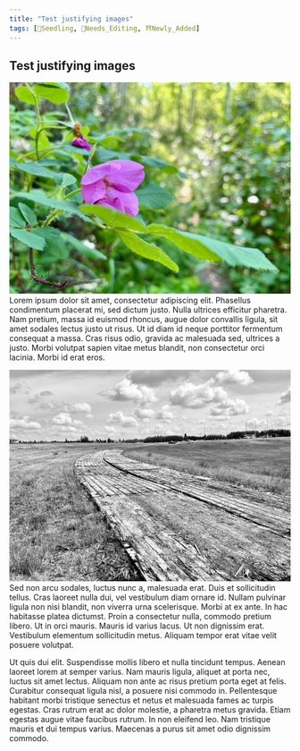 ```yaml
---
title: "Test justifying images"
tags: [🌱Seedling, 🧹Needs_Editing, ⛩Newly_Added]
---
```

## Test justifying images
![](notes/images/IMG_0863.jpeg#right50)
Lorem ipsum dolor sit amet, consectetur adipiscing elit. Phasellus condimentum placerat mi, sed dictum justo. Nulla ultrices efficitur pharetra. Nam pretium, massa id euismod rhoncus, augue dolor convallis ligula, sit amet sodales lectus justo ut risus. Ut id diam id neque porttitor fermentum consequat a massa. Cras risus odio, gravida ac malesuada sed, ultrices a justo. Morbi volutpat sapien vitae metus blandit, non consectetur orci lacinia. Morbi id erat eros.

![](notes/images/IMG_0841.jpeg#left50)Sed non arcu sodales, luctus nunc a, malesuada erat. Duis et sollicitudin tellus. Cras laoreet nulla dui, vel vestibulum diam ornare id. Nullam pulvinar ligula non nisi blandit, non viverra urna scelerisque. Morbi at ex ante. In hac habitasse platea dictumst. Proin a consectetur nulla, commodo pretium libero. Ut in orci mauris. Mauris id varius lacus. Ut non dignissim erat. Vestibulum elementum sollicitudin metus. Aliquam tempor erat vitae velit posuere volutpat.

Ut quis dui elit. Suspendisse mollis libero et nulla tincidunt tempus. Aenean laoreet lorem at semper varius. Nam mauris ligula, aliquet at porta nec, luctus sit amet lectus. Aliquam non ante ac risus pretium porta eget at felis. Curabitur consequat ligula nisl, a posuere nisi commodo in. Pellentesque habitant morbi tristique senectus et netus et malesuada fames ac turpis egestas. Cras rutrum erat ac dolor molestie, a pharetra metus gravida. Etiam egestas augue vitae faucibus rutrum. In non eleifend leo. Nam tristique mauris et dui tempus varius. Maecenas a purus sit amet odio dignissim commodo.